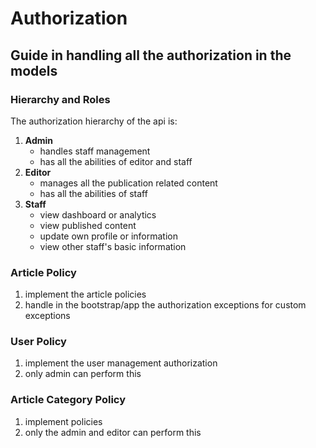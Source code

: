 # Authorization 

## Guide in handling all the authorization in the models 

### Hierarchy and Roles
The authorization hierarchy of the api is:

1. **Admin** 
   - handles staff management 
   - has all the abilities of editor and staff
2. **Editor**
   - manages all the publication related content
   - has all the abilities of staff
3. **Staff**
   - view dashboard or analytics 
   - view published content 
   - update own profile or information
   - view other staff's basic information 


### Article Policy

1. implement the article policies 
2. handle in the bootstrap/app the authorization exceptions for custom exceptions

### User Policy 
1. implement the user management authorization
2. only admin can perform this


### Article Category Policy 
1. implement policies
2. only the admin and editor can perform this